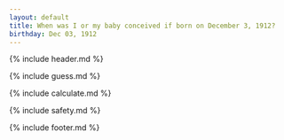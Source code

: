 ```yaml
---
layout: default
title: When was I or my baby conceived if born on December 3, 1912?
birthday: Dec 03, 1912
---
```


{% include header.md %}

{% include guess.md %}

{% include calculate.md %}

{% include safety.md %}

{% include footer.md %}



